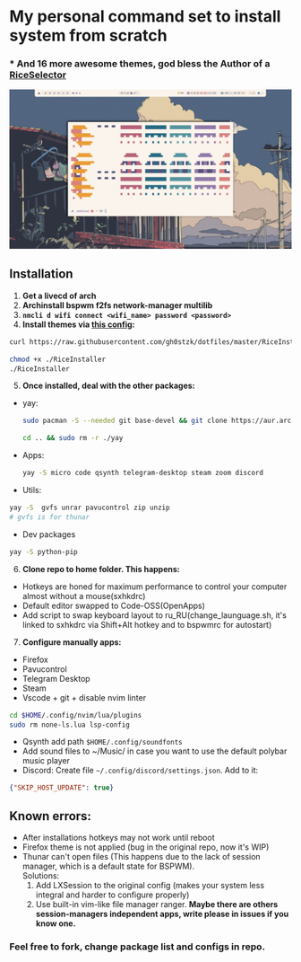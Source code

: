 # My personal command set to install system from scratch
### * And 16 more awesome themes, god bless the Author of a [RiceSelector](https://github.com/gh0stzk/dotfiles/tree/master)  
![Theme screenshot](./screenshot.png)

## Installation
1) **Get a livecd of arch**
2) **Archinstall bspwm f2fs network-manager multilib**
3) **```nmcli d wifi connect <wifi_name> password <password>```**
4) **Install themes via [this config](https://github.com/gh0stzk/dotfiles/tree/master):** 
  ```bash
  curl https://raw.githubusercontent.com/gh0stzk/dotfiles/master/RiceInstaller -o $HOME/RiceInstaller
  ```
  ```bash
  chmod +x ./RiceInstaller
  ./RiceInstaller
  ```
5) **Once installed, deal with the other packages:**     
- yay:
  ```bash
  sudo pacman -S --needed git base-devel && git clone https://aur.archlinux.org/yay.git && cd yay && makepkg -si
   ```
  ```bash
  cd .. && sudo rm -r ./yay
  ```    
- Apps:
  ```bash
  yay -S micro code qsynth telegram-desktop steam zoom discord
  ```
- Utils:
```bash
yay -S  gvfs unrar pavucontrol zip unzip
# gvfs is for thunar
```
- Dev packages
```bash
yay -S python-pip
```
6) **Clone repo to home folder. This happens:**
- Hotkeys are honed for maximum performance to control your computer almost without a mouse(sxhkdrc)
- Default editor swapped to Code-OSS(OpenApps)
- Add script to swap keyboard layout to ru_RU(change_launguage.sh, it's linked to sxhkdrc via Shift+Alt hotkey and to bspwmrc for autostart)
  
7) **Configure manually apps:**
- Firefox
- Pavucontrol
- Telegram Desktop
- Steam
- Vscode + git + disable nvim linter
```bash
cd $HOME/.config/nvim/lua/plugins
sudo rm none-ls.lua lsp-config
```
- Qsynth add path ```$HOME/.config/soundfonts```
- Add sound files to ~/Music/ in case you want to use the default polybar music player 
- Discord: Create file ```~/.config/discord/settings.json```. Add to it:
```JSON
{"SKIP_HOST_UPDATE": true}
```
     
## Known errors:
- After installations hotkeys may not work until reboot
- Firefox theme is not applied (bug in the original repo, now it's WIP)
- Thunar can't open files (This happens due to the lack of session manager, which is a default state for BSPWM).    
  Solutions:
  1) Add LXSession to the original config (makes your system less integral and harder to configure properly)
  2) Use built-in vim-like file manager ranger.
      **Maybe there are others session-managers independent apps, write please in issues if you know one.**

### Feel free to fork, change package list and configs in repo.
